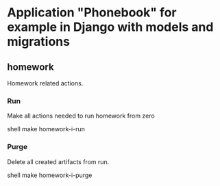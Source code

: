 # Application "Phonebook" for example in Django with models and migrations 


## homework
Homework related actions.

### Run
Make all actions needed to run homework from zero

   shell
make homework-i-run


### Purge
Delete all created artifacts from run.

   shell
make homework-i-purge